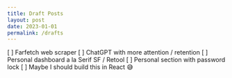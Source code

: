 ```yaml
---
title: Draft Posts
layout: post
date: 2023-01-01
permalink: /drafts
---
```


[ ] Farfetch web scraper
[ ] ChatGPT with more attention / retention 
[ ] Personal dashboard a la Serif SF / Retool
[ ] Personal section with password lock 
[ ] Maybe I should build this in React 😅